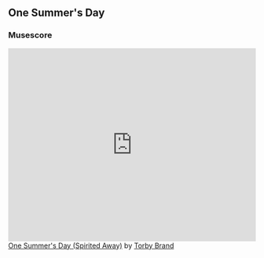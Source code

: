 
## One Summer's Day

### Musescore

<iframe width="100%" height="394" src="https://musescore.com/user/2466621/scores/1463381/embed" frameborder="0" allowfullscreen allow="autoplay; fullscreen"></iframe><span><a href="https://musescore.com/user/2466621/scores/1463381" target="_blank">One Summer's Day (Spirited Away)</a> by <a href="https://musescore.com/torbybrand">Torby Brand</a></span>